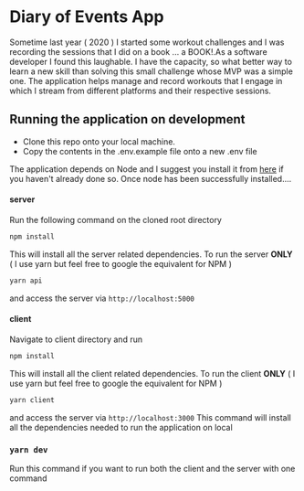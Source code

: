 # Diary of Events App

Sometime last year ( 2020 ) I started some workout challenges and I was recording the sessions that I did on a book ... a BOOK!.As a software developer I found this laughable. I have the capacity, so what better way to learn a new skill than solving this small challenge whose MVP was a simple one. The application helps manage and record workouts that I engage in which I stream from different platforms and their respective sessions.


## Running the application on development

*  Clone this repo onto your local machine.
*  Copy the contents in the .env.example file onto a new .env file


The application depends on Node and I suggest you install it from [here]() if you haven't already done so. Once node has been successfully installed....

#### server
Run the following command on the cloned root directory

```bash
npm install
```
This will install all the server related dependencies. To run the server **ONLY** ( I use yarn but feel free to google the equivalent for NPM )
```bash
yarn api
```
and access the server via 
``` http://localhost:5000 ```

#### client
Navigate to client directory and run

```bash 
npm install
```
This will install all the client related dependencies. To run the client **ONLY** ( I use yarn but feel free to google the equivalent for NPM )
```bash
yarn client
```
and access the server via 
``` http://localhost:3000 ```
This command will install all the dependencies needed to run the application on local

### `yarn dev`
Run this command if you want to run both the client and the server with one command
